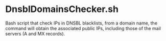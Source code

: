 # DnsblDomainsChecker.sh
Bash script that check IPs in DNSBL blacklists, from a domain name, the command will obtain the associated public IPs, including those of the mail servers (A and MX records). 
